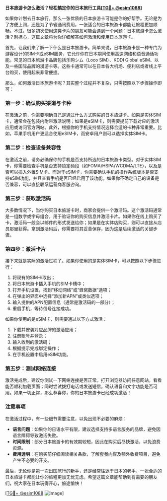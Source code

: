 **日本旅游卡怎么激活？轻松搞定你的日本旅行工具[[TG💪+ @esim1088](https://t.me/s/esim1088)]**

如果你计划去日本旅行，那么一张优质的日本旅游卡可能是你的好帮手。无论是为了方便上网，还是为了节省通讯费用，一张适合的日本旅游卡都能让旅程更加顺畅。不过，很多初次使用这类卡片的朋友可能会遇到一个问题：日本旅游卡怎么激活？别担心，这篇文章将为你详细解答如何激活和使用日本旅游卡。

首先，让我们来了解一下什么是日本旅游卡。简单来说，日本旅游卡是一种专门为游客设计的SIM卡或eSIM服务，它允许你在日本期间使用高速网络和语音通话功能。常见的日本旅游卡品牌包括乐购シム（Loco SIM）、KDDI Global eSIM、以及一些国际品牌的漫游卡等。这些卡通常可以在日本各大机场、便利店或者线上平台购买，使用起来非常便捷。

那么，如何激活日本旅游卡呢？其实整个过程并不复杂，只需按照以下步骤操作即可：

### **第一步：确认购买渠道与卡种**
在激活之前，你需要明确自己是通过什么方式购买的日本旅游卡。如果是实体SIM卡，通常会在包装内附带激活说明；如果是eSIM卡，则需要提前下载对应的激活应用或访问官方网站。此外，根据你的手机支持情况选择合适的卡种非常重要。比如，苹果手机用户更适合使用eSIM卡，而安卓用户则可以选择实体SIM卡。

### **第二步：检查设备兼容性**
在激活之前，请务必确保你的手机是否支持所选的日本旅游卡类型。对于实体SIM卡，你需要检查手机是否支持锁定频段（如FOMA/HSPA/WCDMA/LTE），以及是否可以插入外置SIM卡。而对于eSIM卡，你需要确认手机的操作系统版本是否支持eSIM功能，并且查看手机是否已经启用了该功能。如果你不确定自己的设备是否兼容，可以直接联系运营商客服咨询。

### **第三步：获取激活码**
大多数情况下，当你购买日本旅游卡时，商家会提供一个激活码。这个激活码通常是一组数字或字母组合，用于验证你的购买信息并激活卡片。如果你在线上购买了卡，激活码一般会以邮件的形式发送给你；如果是在实体店购买，则可以直接从店员那里获得。拿到激活码后，你需要将其妥善保存，因为这是后续激活的关键步骤。

### **第四步：激活卡片**
接下来就是实际的激活过程了。如果你使用的是实体SIM卡，可以按照以下步骤进行：
1. 将现有的SIM卡取出；
2. 将日本旅游卡插入手机的SIM卡槽中；
3. 打开手机设置，找到“移动网络”或“蜂窝数据”选项；
4. 在弹出的界面中选择“添加新APN”或类似选项；
5. 输入提供的APN配置信息（通常是激活码的一部分）；
6. 重启手机，等待信号连接成功。

如果你使用的是eSIM卡，则需要通过以下方式激活：
1. 下载并安装对应品牌的激活应用；
2. 注册账号并登录；
3. 输入收到的激活码；
4. 根据提示完成绑定操作；
5. 在手机设置中启用eSIM功能。

### **第五步：测试网络连接**
激活完成后，建议你测试一下网络连接是否正常。打开浏览器访问任意网站，看看能否顺利加载页面；同时尝试拨打电话或发送短信，确认语音和文字功能是否可用。如果一切正常，那么恭喜你，你的日本旅游卡已经成功激活！

### **注意事项**
在激活过程中，有一些细节需要注意，以免出现不必要的麻烦：
- **语言问题**：如果你的日语水平有限，建议选择支持多语言服务的品牌，避免因语言障碍导致激活失败。
- **时间限制**：部分日本旅游卡的有效期较短，因此在购买后尽快激活，以免浪费资源。
- **费用透明**：在购买前仔细阅读相关条款，了解套餐内容及额外收费项目，避免产生不必要的开支。

最后，无论你是第一次出国旅行的新手，还是经常往返于日本的老手，一张合适的日本旅游卡都能让你的旅程更加无忧无虑。希望这篇文章能帮助到有需要的朋友们，祝大家在日本玩得开心，旅途愉快！

[[TG💪+ @esim1088](https://t.me/s/esim1088) ![Image](https://i.postimg.cc/4NQfJmqS/Snipaste-2025-05-13-00-14-12.png)]